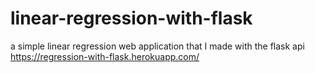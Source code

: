 # linear-regression-with-flask
a simple linear regression web application that I made with the flask api
https://regression-with-flask.herokuapp.com/
